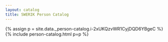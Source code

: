 ```yaml
---
layout: catalog
title: SWERIK Person Catalog
---
```

{% assign p = site.data._person-catalog.i-2xUKQzvWR1CyjDQD6YBgeC %}
{% include person-catalog.html p=p %}

